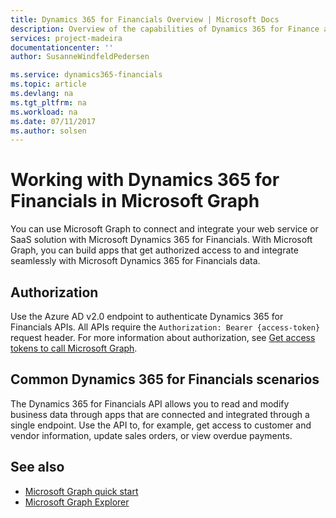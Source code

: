 ```yaml
---
title: Dynamics 365 for Financials Overview | Microsoft Docs
description: Overview of the capabilities of Dynamics 365 for Finance and Operations Microsoft Graph API.
services: project-madeira
documentationcenter: ''
author: SusanneWindfeldPedersen

ms.service: dynamics365-financials
ms.topic: article
ms.devlang: na
ms.tgt_pltfrm: na
ms.workload: na
ms.date: 07/11/2017
ms.author: solsen
---
```


# Working with Dynamics 365 for Financials in Microsoft Graph
You can use Microsoft Graph to connect and integrate your web service or SaaS solution with Microsoft Dynamics 365 for Financials. With Microsoft Graph, you can build apps that get authorized access to and integrate seamlessly with Microsoft Dynamics 365 for Financials data. 


## Authorization
Use the Azure AD v2.0 endpoint to authenticate Dynamics 365 for Financials APIs. All APIs require the `Authorization: Bearer {access-token}` request header. For more information about authorization, see [Get access tokens to call Microsoft Graph](https://developer.microsoft.com/en-us/graph/docs/concepts/auth_overview).


## Common Dynamics 365 for Financials scenarios
The Dynamics 365 for Financials API allows you to read and modify business data through apps that are connected and integrated through a single endpoint. Use the API to, for example, get access to customer and vendor information, update sales orders, or view overdue payments.


## See also

- [Microsoft Graph quick start](https://developer.microsoft.com/en-us/graph/quick-start)
- [Microsoft Graph Explorer](https://developer.microsoft.com/en-us/graph/graph-explorer)

